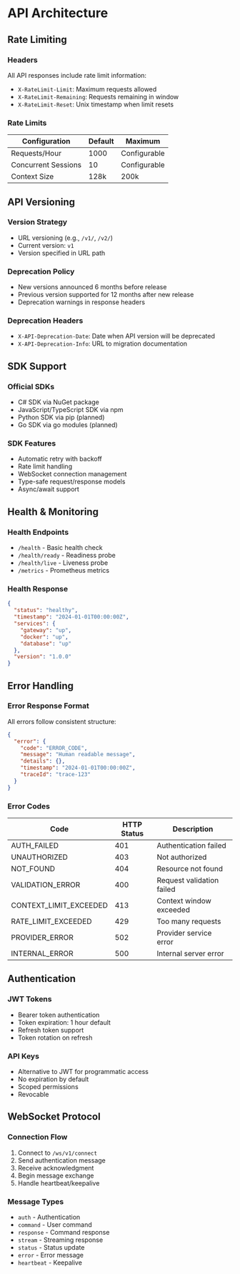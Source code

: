 # API Architecture

## Rate Limiting

### Headers
All API responses include rate limit information:
- `X-RateLimit-Limit`: Maximum requests allowed
- `X-RateLimit-Remaining`: Requests remaining in window
- `X-RateLimit-Reset`: Unix timestamp when limit resets

### Rate Limits

| Configuration | Default | Maximum |
|--------------|---------|----------|
| Requests/Hour | 1000 | Configurable |
| Concurrent Sessions | 10 | Configurable |
| Context Size | 128k | 200k |

## API Versioning

### Version Strategy
- URL versioning (e.g., `/v1/`, `/v2/`)
- Current version: `v1`
- Version specified in URL path

### Deprecation Policy
- New versions announced 6 months before release
- Previous version supported for 12 months after new release
- Deprecation warnings in response headers

### Deprecation Headers
- `X-API-Deprecation-Date`: Date when API version will be deprecated
- `X-API-Deprecation-Info`: URL to migration documentation

## SDK Support

### Official SDKs
- C# SDK via NuGet package
- JavaScript/TypeScript SDK via npm
- Python SDK via pip (planned)
- Go SDK via go modules (planned)

### SDK Features
- Automatic retry with backoff
- Rate limit handling
- WebSocket connection management
- Type-safe request/response models
- Async/await support

## Health & Monitoring

### Health Endpoints
- `/health` - Basic health check
- `/health/ready` - Readiness probe
- `/health/live` - Liveness probe
- `/metrics` - Prometheus metrics

### Health Response
```json
{
  "status": "healthy",
  "timestamp": "2024-01-01T00:00:00Z",
  "services": {
    "gateway": "up",
    "docker": "up",
    "database": "up"
  },
  "version": "1.0.0"
}
```

## Error Handling

### Error Response Format
All errors follow consistent structure:
```json
{
  "error": {
    "code": "ERROR_CODE",
    "message": "Human readable message",
    "details": {},
    "timestamp": "2024-01-01T00:00:00Z",
    "traceId": "trace-123"
  }
}
```

### Error Codes

| Code | HTTP Status | Description |
|------|-------------|-------------|
| AUTH_FAILED | 401 | Authentication failed |
| UNAUTHORIZED | 403 | Not authorized |
| NOT_FOUND | 404 | Resource not found |
| VALIDATION_ERROR | 400 | Request validation failed |
| CONTEXT_LIMIT_EXCEEDED | 413 | Context window exceeded |
| RATE_LIMIT_EXCEEDED | 429 | Too many requests |
| PROVIDER_ERROR | 502 | Provider service error |
| INTERNAL_ERROR | 500 | Internal server error |

## Authentication

### JWT Tokens
- Bearer token authentication
- Token expiration: 1 hour default
- Refresh token support
- Token rotation on refresh

### API Keys
- Alternative to JWT for programmatic access
- No expiration by default
- Scoped permissions
- Revocable

## WebSocket Protocol

### Connection Flow
1. Connect to `/ws/v1/connect`
2. Send authentication message
3. Receive acknowledgment
4. Begin message exchange
5. Handle heartbeat/keepalive

### Message Types
- `auth` - Authentication
- `command` - User command
- `response` - Command response
- `stream` - Streaming response
- `status` - Status update
- `error` - Error message
- `heartbeat` - Keepalive